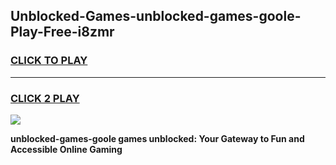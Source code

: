 
## Unblocked-Games-unblocked-games-goole-Play-Free-i8zmr
<h3>
<a href="https://premium76.site?title=unblocked-games-goole&ref=24M">CLICK TO PLAY</a></h3>
<hr>

<h3>
<a href="https://premium76.site?title=unblocked-games-goole&ref=24M">CLICK 2 PLAY</a>
  
</h3>

<a href="https://premium76.site?title=unblocked-games-goole&ref=24M"><img src="https://clearcache.store/games.png"></a>


**unblocked-games-goole games unblocked: Your Gateway to Fun and Accessible Online Gaming**
